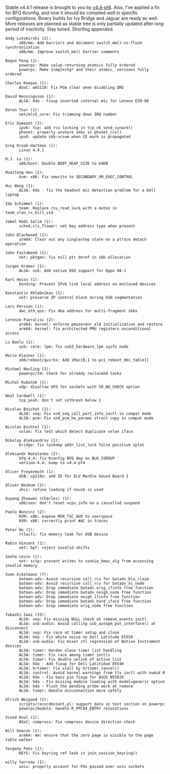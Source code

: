 Stable v4.4.1 release is brought to you by [v4.4-pf4](https://pf.natalenko.name/sources/4.4/patch-4.4-pf4.xz). Also, I've applied a fix for BFQ Kconfig, and now it should be compiled well in specific configurations. Binary builds for Ivy Bridge and Jaguar are ready as well. More releases are planned as stable tree is only partially updated after long period of inactivity. Stay tuned. Shortlog appended. 
    
    
    Andy Lutomirski (2):
          x86/mm: Add barriers and document switch_mm()-vs-flush synchronization
          x86/mm: Improve switch_mm() barrier comments
    
    Boqun Feng (2):
          powerpc: Make value-returning atomics fully ordered
          powerpc: Make {cmp}xchg* and their atomic_ versions fully ordered
    
    Charles Keepax (1):
          ASoC: wm5110: Fix PGA clear when disabling DRE
    
    David Henningsson (1):
          ALSA: hda - Fixup inverted internal mic for Lenovo E50-80
    
    Doron Tsur (1):
          net/mlx5_core: Fix trimming down IRQ number
    
    Eric Dumazet (3):
          ipv6: tcp: add rcu locking in tcp_v6_send_synack()
          phonet: properly unshare skbs in phonet_rcv()
          ipv6: update skb->csum when CE mark is propagated
    
    Greg Kroah-Hartman (1):
          Linux 4.4.1
    
    H.J. Lu (1):
          x86/boot: Double BOOT_HEAP_SIZE to 64KB
    
    Huaitong Han (1):
          kvm: x86: Fix vmwrite to SECONDARY_VM_EXEC_CONTROL
    
    Hui Wang (1):
          ALSA: hda - fix the headset mic detection problem for a Dell laptop
    
    Ido Schimmel (1):
          team: Replace rcu_read_lock with a mutex in team_vlan_rx_kill_vid
    
    Jamal Hadi Salim (1):
          sched,cls_flower: set key address type when present
    
    John Blackwood (1):
          arm64: Clear out any singlestep state on a ptrace detach operation
    
    John Fastabend (1):
          net: pktgen: fix null ptr deref in skb allocation
    
    Jurgen Kramer (1):
          ALSA: usb: Add native DSD support for Oppo HA-1
    
    Karl Heiss (1):
          bonding: Prevent IPv6 link local address on enslaved devices
    
    Konstantin Khlebnikov (1):
          net: preserve IP control block during GSO segmentation
    
    Lars Persson (1):
          dwc_eth_qos: Fix dma address for multi-fragment skbs
    
    Lorenzo Pieralisi (2):
          arm64: kernel: enforce pmuserenr_el0 initialization and restore
          arm64: kernel: fix architected PMU registers unconditional access
    
    Lu Baolu (1):
          usb: core: lpm: fix usb3_hardware_lpm sysfs node
    
    Mario Kleiner (1):
          x86/reboot/quirks: Add iMac10,1 to pci_reboot_dmi_table[]
    
    Michael Neuling (1):
          powerpc/tm: Check for already reclaimed tasks
    
    Michal Kubeček (1):
          udp: disallow UFO for sockets with SO_NO_CHECK option
    
    Neal Cardwell (1):
          tcp_yeah: don't set ssthresh below 2
    
    Nicolas Boichat (2):
          ALSA: seq: Fix snd_seq_call_port_info_ioctl in compat mode
          ALSA: pcm: Fix snd_pcm_hw_params struct copy in compat mode
    
    Nicolas Dichtel (1):
          vxlan: fix test which detect duplicate vxlan iface
    
    Nikolay Aleksandrov (1):
          bridge: fix lockdep addr_list_lock false positive splat
    
    Oleksandr Natalenko (2):
          bfq-4.4: fix Kconfig BFQ dep on BLK_CGROUP
          version-4.4: bump to v4.4-pf4
    
    Oliver Freyermuth (1):
          USB: cp210x: add ID for ELV Marble Sound Board 1
    
    Oliver Neukum (1):
          xhci: refuse loading if nousb is used
    
    Ouyang Zhaowei (Charles) (1):
          x86/xen: don't reset vcpu_info on a cancelled suspend
    
    Paolo Bonzini (2):
          KVM: x86: expose MSR_TSC_AUX to userspace
          KVM: x86: correctly print #AC in traces
    
    Peter Wu (1):
          rtlwifi: fix memory leak for USB device
    
    Rabin Vincent (1):
          net: bpf: reject invalid shifts
    
    Sasha Levin (1):
          net: sctp: prevent writes to cookie_hmac_alg from accessing invalid memory
    
    Sven Eckelmann (7):
          batman-adv: Avoid recursive call_rcu for batadv_bla_claim
          batman-adv: Avoid recursive call_rcu for batadv_nc_node
          batman-adv: Drop immediate batadv_orig_ifinfo free function
          batman-adv: Drop immediate batadv_neigh_node free function
          batman-adv: Drop immediate neigh_ifinfo free function
          batman-adv: Drop immediate batadv_hard_iface free function
          batman-adv: Drop immediate orig_node free function
    
    Takashi Iwai (15):
          ALSA: seq: Fix missing NULL check at remove_events ioctl
          ALSA: usb-audio: Avoid calling usb_autopm_put_interface() at disconnect
          ALSA: seq: Fix race at timer setup and close
          ALSA: hda - Fix white noise on Dell Latitude E5550
          ALSA: usb-audio: Fix mixer ctl regression of Native Instrument devices
          ALSA: timer: Harden slave timer list handling
          ALSA: timer: Fix race among timer ioctls
          ALSA: timer: Fix double unlink of active_list
          ALSA: hda - Add fixup for Dell Latitidue E6540
          ALSA: hrtimer: Fix stall by hrtimer_cancel()
          ALSA: control: Avoid kernel warnings from tlv ioctl with numid 0
          ALSA: hda - Fix bass pin fixup for ASUS N550JX
          ALSA: hda - Fix missing module loading with model=generic option
          ALSA: hda - Flush the pending probe work at remove
          ALSA: timer: Handle disconnection more safely
    
    Ulrich Weigand (2):
          scripts/recordmcount.pl: support data in text section on powerpc
          powerpc/module: Handle R_PPC64_ENTRY relocations
    
    Vinod Koul (1):
          ASoC: compress: Fix compress device direction check
    
    Will Deacon (1):
          arm64: mm: ensure that the zero page is visible to the page table walker
    
    Yevgeny Pats (1):
          KEYS: Fix keyring ref leak in join_session_keyring()
    
    willy tarreau (1):
          unix: properly account for FDs passed over unix sockets
